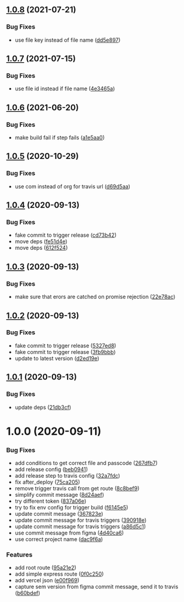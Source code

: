 ## [1.0.8](https://github.com/lyne-design-system/lyne-figma-listener/compare/v1.0.7...v1.0.8) (2021-07-21)


### Bug Fixes

* use file key instead of file name ([dd5e897](https://github.com/lyne-design-system/lyne-figma-listener/commit/dd5e8973dce7627293299d328f9695599b1ea005))

## [1.0.7](https://github.com/lyne-design-system/lyne-figma-listener/compare/v1.0.6...v1.0.7) (2021-07-15)


### Bug Fixes

* use file id instead if file name ([4e3465a](https://github.com/lyne-design-system/lyne-figma-listener/commit/4e3465a35b7b80df44200fa1d32b54d8516c7f91))

## [1.0.6](https://github.com/lyne-design-system/lyne-figma-listener/compare/v1.0.5...v1.0.6) (2021-06-20)


### Bug Fixes

* make build fail if step fails ([a1e5aa0](https://github.com/lyne-design-system/lyne-figma-listener/commit/a1e5aa0a22119bc707637a5e2492d25ccd02bd67))

## [1.0.5](https://github.com/lyne-design-system/lyne-figma-listener/compare/v1.0.4...v1.0.5) (2020-10-29)


### Bug Fixes

* use com instead of org for travis url ([d69d5aa](https://github.com/lyne-design-system/lyne-figma-listener/commit/d69d5aa1a1d8372931471fd9f0d0640ecad0526c))

## [1.0.4](https://github.com/lyne-design-system/lyne-figma-listener/compare/v1.0.3...v1.0.4) (2020-09-13)


### Bug Fixes

* fake commit to trigger release ([cd73b42](https://github.com/lyne-design-system/lyne-figma-listener/commit/cd73b42a730b521675737c3d784b8fd7958e1930))
* move deps ([fe51d4e](https://github.com/lyne-design-system/lyne-figma-listener/commit/fe51d4e97b2fa18ca032dd68d52aab845592daad))
* move deps ([612f524](https://github.com/lyne-design-system/lyne-figma-listener/commit/612f52420265f604d966e0463b0a88b3ac4a54cb))

## [1.0.3](https://github.com/lyne-design-system/lyne-figma-listener/compare/v1.0.2...v1.0.3) (2020-09-13)


### Bug Fixes

* make sure that erors are catched on promise rejection ([22e78ac](https://github.com/lyne-design-system/lyne-figma-listener/commit/22e78ac29cbf8ab5e040a7b494768e2a60ca3043))

## [1.0.2](https://github.com/lyne-design-system/lyne-figma-listener/compare/v1.0.1...v1.0.2) (2020-09-13)


### Bug Fixes

* fake commit to trigger release ([5327ed8](https://github.com/lyne-design-system/lyne-figma-listener/commit/5327ed8e001ec25bdd00e89e96da1888276bbee9))
* fake commit to trigger release ([3fb9bbb](https://github.com/lyne-design-system/lyne-figma-listener/commit/3fb9bbb00b4d1c65d068ab20e1d739e84bf61987))
* update to latest version ([d2ed19e](https://github.com/lyne-design-system/lyne-figma-listener/commit/d2ed19e321d4e9062e27624885e99ae5f0da94f3))

## [1.0.1](https://github.com/lyne-design-system/lyne-figma-listener/compare/v1.0.0...v1.0.1) (2020-09-13)


### Bug Fixes

* update deps ([21db3cf](https://github.com/lyne-design-system/lyne-figma-listener/commit/21db3cfb56664fd54e8d19219739684dc350124e))

# 1.0.0 (2020-09-11)


### Bug Fixes

* add conditions to get correct file and passcode ([267dfb7](https://github.com/lyne-design-system/lyne-figma-listener/commit/267dfb7cc5ec91dc0e249e760a80ea9cf778ee19))
* add release config ([beb0941](https://github.com/lyne-design-system/lyne-figma-listener/commit/beb09419ab74ee61cb1a20114bffe1c9b41461f2))
* add release step to travis config ([32a7fdc](https://github.com/lyne-design-system/lyne-figma-listener/commit/32a7fdc50788d5fadb93f64bc928340dd2fde051))
* fix after_deploy ([75ca205](https://github.com/lyne-design-system/lyne-figma-listener/commit/75ca205440c2ea5a341a3dcdc71508315193ceae))
* remove trigger travis call from get route ([8c8bef9](https://github.com/lyne-design-system/lyne-figma-listener/commit/8c8bef9a6f6c0102dc946cc41c3820f796d6bdc8))
* simplify commit message ([8d24aef](https://github.com/lyne-design-system/lyne-figma-listener/commit/8d24aefd5e22d8ce2c2685a21982df5715f98a6e))
* try different token ([837a06e](https://github.com/lyne-design-system/lyne-figma-listener/commit/837a06e9af5a77c06b4004a92d794d85521670ce))
* try to fix env config for trigger build ([f6145e5](https://github.com/lyne-design-system/lyne-figma-listener/commit/f6145e57a526e6da1734ac339b24310904bb1851))
* update commit message ([367823e](https://github.com/lyne-design-system/lyne-figma-listener/commit/367823ec5de73a11fbb2d284e2715e4ee766015c))
* update commit message for travis triggers ([390918e](https://github.com/lyne-design-system/lyne-figma-listener/commit/390918e1926cd1b3bb3c4eb14abd97d9dfb0701d))
* update commit message for travis triggers ([a86d5c1](https://github.com/lyne-design-system/lyne-figma-listener/commit/a86d5c1657b75032b94394187aeffaf9fe1c1b01))
* use commit message from figma ([4d40ca6](https://github.com/lyne-design-system/lyne-figma-listener/commit/4d40ca6f881d5eb7ba8ca6c01374b0f1d5f536eb))
* use correct project name ([dac9f6a](https://github.com/lyne-design-system/lyne-figma-listener/commit/dac9f6a506d1e8c4ff29879072a739ea7aff3038))


### Features

* add root route ([95a21e2](https://github.com/lyne-design-system/lyne-figma-listener/commit/95a21e2523fd499c1f6455ae7facf113cee72682))
* add simple express route ([0f0c250](https://github.com/lyne-design-system/lyne-figma-listener/commit/0f0c2506b902474b466c19f6661b7858c5f548b5))
* add vercel json ([e00f969](https://github.com/lyne-design-system/lyne-figma-listener/commit/e00f969f9b0aa875c5a501ac88e86cf4979f8c1b))
* capture sem version from figma commit message, send it to travis ([b60bdef](https://github.com/lyne-design-system/lyne-figma-listener/commit/b60bdef54dbacb743ac39fafe91a9c9a47b22e0a))
